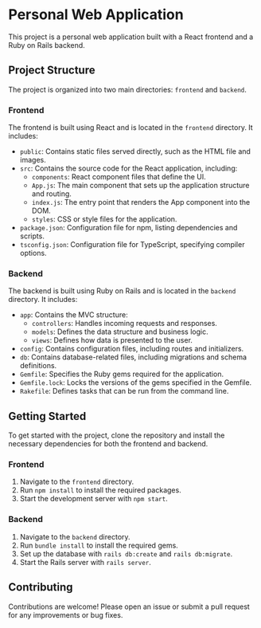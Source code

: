 # Personal Web Application

This project is a personal web application built with a React frontend and a Ruby on Rails backend. 

## Project Structure

The project is organized into two main directories: `frontend` and `backend`.

### Frontend

The frontend is built using React and is located in the `frontend` directory. It includes:

- `public`: Contains static files served directly, such as the HTML file and images.
- `src`: Contains the source code for the React application, including:
  - `components`: React component files that define the UI.
  - `App.js`: The main component that sets up the application structure and routing.
  - `index.js`: The entry point that renders the App component into the DOM.
  - `styles`: CSS or style files for the application.
- `package.json`: Configuration file for npm, listing dependencies and scripts.
- `tsconfig.json`: Configuration file for TypeScript, specifying compiler options.

### Backend

The backend is built using Ruby on Rails and is located in the `backend` directory. It includes:

- `app`: Contains the MVC structure:
  - `controllers`: Handles incoming requests and responses.
  - `models`: Defines the data structure and business logic.
  - `views`: Defines how data is presented to the user.
- `config`: Contains configuration files, including routes and initializers.
- `db`: Contains database-related files, including migrations and schema definitions.
- `Gemfile`: Specifies the Ruby gems required for the application.
- `Gemfile.lock`: Locks the versions of the gems specified in the Gemfile.
- `Rakefile`: Defines tasks that can be run from the command line.

## Getting Started

To get started with the project, clone the repository and install the necessary dependencies for both the frontend and backend.

### Frontend

1. Navigate to the `frontend` directory.
2. Run `npm install` to install the required packages.
3. Start the development server with `npm start`.

### Backend

1. Navigate to the `backend` directory.
2. Run `bundle install` to install the required gems.
3. Set up the database with `rails db:create` and `rails db:migrate`.
4. Start the Rails server with `rails server`.

## Contributing

Contributions are welcome! Please open an issue or submit a pull request for any improvements or bug fixes.